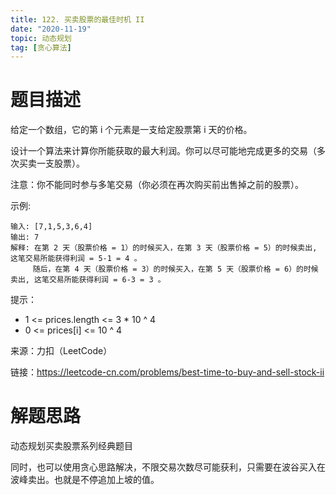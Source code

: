 ```yaml
---
title: 122. 买卖股票的最佳时机 II
date: "2020-11-19"
topic: 动态规划
tag: [贪心算法]
---
```


# 题目描述

给定一个数组，它的第 i 个元素是一支给定股票第 i 天的价格。

设计一个算法来计算你所能获取的最大利润。你可以尽可能地完成更多的交易（多次买卖一支股票）。

注意：你不能同时参与多笔交易（你必须在再次购买前出售掉之前的股票）。


示例:

```
输入: [7,1,5,3,6,4]
输出: 7
解释: 在第 2 天（股票价格 = 1）的时候买入，在第 3 天（股票价格 = 5）的时候卖出, 这笔交易所能获得利润 = 5-1 = 4 。
     随后，在第 4 天（股票价格 = 3）的时候买入，在第 5 天（股票价格 = 6）的时候卖出, 这笔交易所能获得利润 = 6-3 = 3 。
```

提示：

- 1 <= prices.length <= 3 * 10 ^ 4
- 0 <= prices[i] <= 10 ^ 4

来源：力扣（LeetCode）

链接：https://leetcode-cn.com/problems/best-time-to-buy-and-sell-stock-ii

# 解题思路

动态规划买卖股票系列经典题目

同时，也可以使用贪心思路解决，不限交易次数尽可能获利，只需要在波谷买入在波峰卖出。也就是不停追加上坡的值。

